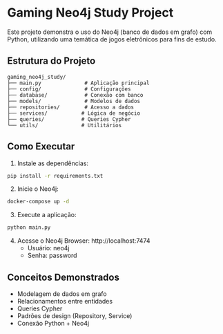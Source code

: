 # Gaming Neo4j Study Project

Este projeto demonstra o uso do Neo4j (banco de dados em grafo) com Python, 
utilizando uma temática de jogos eletrônicos para fins de estudo.

## Estrutura do Projeto

```
gaming_neo4j_study/
├── main.py              # Aplicação principal
├── config/              # Configurações
├── database/            # Conexão com banco
├── models/              # Modelos de dados  
├── repositories/        # Acesso a dados
├── services/           # Lógica de negócio
├── queries/            # Queries Cypher
└── utils/              # Utilitários
```

## Como Executar

1. Instale as dependências:
```bash
pip install -r requirements.txt
```

2. Inicie o Neo4j:
```bash
docker-compose up -d
```

3. Execute a aplicação:
```bash
python main.py
```

4. Acesse o Neo4j Browser: http://localhost:7474
   - Usuário: neo4j
   - Senha: password

## Conceitos Demonstrados

- Modelagem de dados em grafo
- Relacionamentos entre entidades
- Queries Cypher
- Padrões de design (Repository, Service)
- Conexão Python + Neo4j